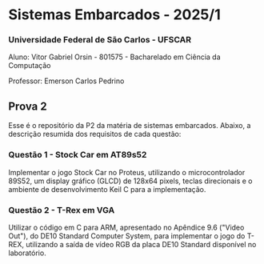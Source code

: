 # Sistemas Embarcados - 2025/1
### Universidade Federal de São Carlos - UFSCAR

Aluno: Vitor Gabriel Orsin - 801575 - Bacharelado em Ciência da Computação

Professor: Emerson Carlos Pedrino

## Prova 2
Esse é o repositório da P2 da matéria de sistemas embarcados. Abaixo, a descrição resumida dos requisitos de cada questão:

### Questão 1 - Stock Car em AT89s52
Implementar o jogo Stock Car no Proteus, utilizando o microcontrolador 89S52, um display gráfico (GLCD) de 128x64 pixels, teclas direcionais e o ambiente de desenvolvimento Keil C para a implementação.

### Questão 2 - T-Rex em VGA
Utilizar o código em C para ARM, apresentado no Apêndice 9.6 ("Video Out"), do DE10 Standard Computer System, para implementar o jogo do T-REX, utilizando a saída de vídeo RGB da placa DE10 Standard disponível no laboratório.

